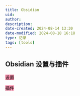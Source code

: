 ```yaml
---
title: Obsidian
uid: 
author: 
description: 
date-created: 2024-08-14 13:30
date-modified: 2024-08-18 16:18
type: 记录 
tags: [tools]
---
```


## Obsidian 设置与插件

<mark style="background: #FF5582A6;">设置</mark>

<mark style="background: #FF5582A6;">插件</mark>
